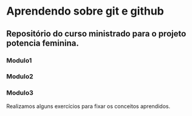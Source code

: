 # Aprendendo sobre git e github

## Repositório do curso ministrado para o projeto potencia feminina.


### Modulo1
### Modulo2
### Modulo3

Realizamos alguns exercícios para fixar os conceitos aprendidos.